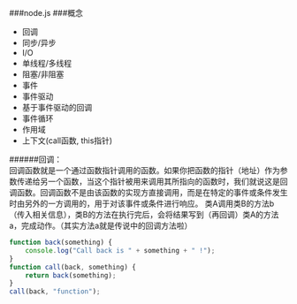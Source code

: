 ###node.js
###概念
- 回调
- 同步/异步
- I/O
- 单线程/多线程
- 阻塞/非阻塞
- 事件
- 事件驱动
- 基于事件驱动的回调
- 事件循环
- 作用域
- 上下文(call函数, this指针)


######回调：     
回调函数就是一个通过函数指针调用的函数。如果你把函数的指针（地址）作为参数传递给另一个函数，当这个指针被用来调用其所指向的函数时，我们就说这是回调函数。回调函数不是由该函数的实现方直接调用，而是在特定的事件或条件发生时由另外的一方调用的，用于对该事件或条件进行响应。 
类A调用类B的方法b（传入相关信息），类B的方法在执行完后，会将结果写到（再回调）类A的方法a，完成动作。（其实方法a就是传说中的回调方法啦）
```javascript
function back(something) {
	console.log("Call back is " + something + " !");
}
function call(back, something) {
	return back(something);
}
call(back, "function");
```

